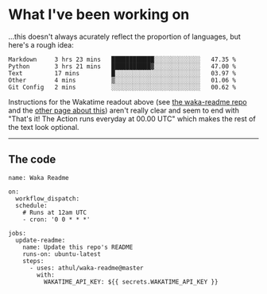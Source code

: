 # What I've been working on

…this doesn't always acurately reflect the proportion of languages, but here's a rough idea:

<!--START_SECTION:waka-->
```text
Markdown     3 hrs 23 mins   ████████████░░░░░░░░░░░░░   47.35 % 
Python       3 hrs 21 mins   ███████████▓░░░░░░░░░░░░░   47.00 % 
Text         17 mins         █░░░░░░░░░░░░░░░░░░░░░░░░   03.97 % 
Other        4 mins          ▒░░░░░░░░░░░░░░░░░░░░░░░░   01.06 % 
Git Config   2 mins          ░░░░░░░░░░░░░░░░░░░░░░░░░   00.62 % 
```
<!--END_SECTION:waka-->

Instructions for the Wakatime readout above (see [the waka-readme repo](https://github.com/athul/waka-readme) and the [other page about this](https://github.com/marketplace/actions/waka-readme)) aren't really clear and seem to end with "That's it! The Action runs everyday at 00.00 UTC" which makes the rest of the text look optional.

---

## The code

```
name: Waka Readme

on:
  workflow_dispatch:
  schedule:
    # Runs at 12am UTC
    - cron: '0 0 * * *'

jobs:
  update-readme:
    name: Update this repo's README
    runs-on: ubuntu-latest
    steps:
      - uses: athul/waka-readme@master
        with:
          WAKATIME_API_KEY: ${{ secrets.WAKATIME_API_KEY }}
```
